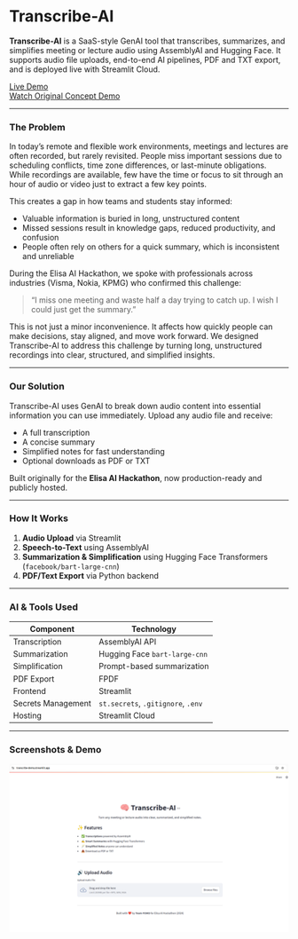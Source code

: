 # Transcribe-AI

**Transcribe-AI** is a SaaS-style GenAI tool that transcribes, summarizes, and simplifies meeting or lecture audio using AssemblyAI and Hugging Face. It supports audio file uploads, end-to-end AI pipelines, PDF and TXT export, and is deployed live with Streamlit Cloud.

[Live Demo](https://transcribe-ai-demo.streamlit.app/)  
[Watch Original Concept Demo](data/ELISA-AI-DEMO.mp4)

---

### The Problem

In today’s remote and flexible work environments, meetings and lectures are often recorded, but rarely revisited. People miss important sessions due to scheduling conflicts, time zone differences, or last-minute obligations. While recordings are available, few have the time or focus to sit through an hour of audio or video just to extract a few key points.

This creates a gap in how teams and students stay informed:
- Valuable information is buried in long, unstructured content
- Missed sessions result in knowledge gaps, reduced productivity, and confusion
- People often rely on others for a quick summary, which is inconsistent and unreliable

During the Elisa AI Hackathon, we spoke with professionals across industries (Visma, Nokia, KPMG) who confirmed this challenge:

> “I miss one meeting and waste half a day trying to catch up. I wish I could just get the summary.”

This is not just a minor inconvenience. It affects how quickly people can make decisions, stay aligned, and move work forward. 
We designed Transcribe-AI to address this challenge by turning long, unstructured recordings into clear, structured, and simplified insights.

---

### Our Solution

Transcribe-AI uses GenAI to break down audio content into essential information you can use immediately. Upload any audio file and receive:
- A full transcription
- A concise summary
- Simplified notes for fast understanding
- Optional downloads as PDF or TXT

Built originally for the **Elisa AI Hackathon**, now production-ready and publicly hosted.

---

### How It Works

1. **Audio Upload** via Streamlit
2. **Speech-to-Text** using AssemblyAI
3. **Summarization & Simplification** using Hugging Face Transformers (`facebook/bart-large-cnn`)
4. **PDF/Text Export** via Python backend

---

### AI & Tools Used

| Component           | Technology                        |
|---------------------|------------------------------------|
| Transcription       | AssemblyAI API                     |
| Summarization       | Hugging Face `bart-large-cnn`      |
| Simplification      | Prompt-based summarization         |
| PDF Export          | FPDF                               |
| Frontend            | Streamlit                          |
| Secrets Management  | `st.secrets`, `.gitignore`, `.env` |
| Hosting             | Streamlit Cloud                    |

---

### Screenshots & Demo

![UI Screenshot](screenshots/transcription_screen.png)  
